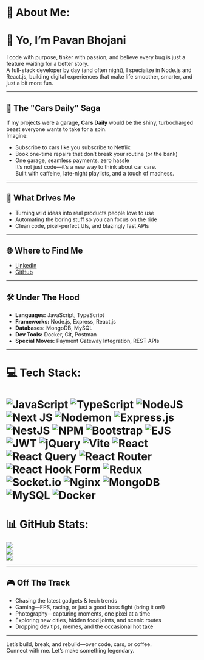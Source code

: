 # 💫 About Me:

# 👋 Yo, I’m Pavan Bhojani

I code with purpose, tinker with passion, and believe every bug is just a feature waiting for a better story.  
A full-stack developer by day (and often night), I specialize in Node.js and React.js, building digital experiences that make life smoother, smarter, and just a bit more fun.

---


## 🚗 The "Cars Daily" Saga
If my projects were a garage, **Cars Daily** would be the shiny, turbocharged beast everyone wants to take for a spin.  
Imagine:  
- Subscribe to cars like you subscribe to Netflix  
- Book one-time repairs that don’t break your routine (or the bank)  
- One garage, seamless payments, zero hassle  
It’s not just code—it’s a new way to think about car care.  
Built with caffeine, late-night playlists, and a touch of madness.


---

## 🚗 What Drives Me
- Turning wild ideas into real products people love to use
- Automating the boring stuff so you can focus on the ride
- Clean code, pixel-perfect UIs, and blazingly fast APIs

---

## 🌐 Where to Find Me
- [LinkedIn](www.linkedin.com/in/pavan-bhojani-584a53200)
- [GitHub](https://github.com/BhojaniPavan)

---

## 🛠️ Under The Hood
- **Languages:** JavaScript, TypeScript
- **Frameworks:** Node.js, Express, React.js
- **Databases:** MongoDB, MySQL
- **Dev Tools:** Docker, Git, Postman
- **Special Moves:** Payment Gateway Integration, REST APIs


---

# 💻 Tech Stack:
![JavaScript](https://img.shields.io/badge/javascript-%23323330.svg?style=for-the-badge&logo=javascript&logoColor=%23F7DF1E) ![TypeScript](https://img.shields.io/badge/typescript-%23007ACC.svg?style=for-the-badge&logo=typescript&logoColor=white) ![NodeJS](https://img.shields.io/badge/node.js-6DA55F?style=for-the-badge&logo=node.js&logoColor=white) ![Next JS](https://img.shields.io/badge/Next-black?style=for-the-badge&logo=next.js&logoColor=white) ![Nodemon](https://img.shields.io/badge/NODEMON-%23323330.svg?style=for-the-badge&logo=nodemon&logoColor=%BBDEAD) ![Express.js](https://img.shields.io/badge/express.js-%23404d59.svg?style=for-the-badge&logo=express&logoColor=%2361DAFB) ![NestJS](https://img.shields.io/badge/nestjs-%23E0234E.svg?style=for-the-badge&logo=nestjs&logoColor=white) ![NPM](https://img.shields.io/badge/NPM-%23CB3837.svg?style=for-the-badge&logo=npm&logoColor=white) ![Bootstrap](https://img.shields.io/badge/bootstrap-%238511FA.svg?style=for-the-badge&logo=bootstrap&logoColor=white) ![EJS](https://img.shields.io/badge/ejs-%23B4CA65.svg?style=for-the-badge&logo=ejs&logoColor=black) ![JWT](https://img.shields.io/badge/JWT-black?style=for-the-badge&logo=JSON%20web%20tokens) ![jQuery](https://img.shields.io/badge/jquery-%230769AD.svg?style=for-the-badge&logo=jquery&logoColor=white) ![Vite](https://img.shields.io/badge/vite-%23646CFF.svg?style=for-the-badge&logo=vite&logoColor=white) ![React](https://img.shields.io/badge/react-%2320232a.svg?style=for-the-badge&logo=react&logoColor=%2361DAFB) ![React Query](https://img.shields.io/badge/-React%20Query-FF4154?style=for-the-badge&logo=react%20query&logoColor=white) ![React Router](https://img.shields.io/badge/React_Router-CA4245?style=for-the-badge&logo=react-router&logoColor=white) ![React Hook Form](https://img.shields.io/badge/React%20Hook%20Form-%23EC5990.svg?style=for-the-badge&logo=reacthookform&logoColor=white) ![Redux](https://img.shields.io/badge/redux-%23593d88.svg?style=for-the-badge&logo=redux&logoColor=white) ![Socket.io](https://img.shields.io/badge/Socket.io-black?style=for-the-badge&logo=socket.io&badgeColor=010101) ![Nginx](https://img.shields.io/badge/nginx-%23009639.svg?style=for-the-badge&logo=nginx&logoColor=white) ![MongoDB](https://img.shields.io/badge/MongoDB-%234ea94b.svg?style=for-the-badge&logo=mongodb&logoColor=white) ![MySQL](https://img.shields.io/badge/mysql-4479A1.svg?style=for-the-badge&logo=mysql&logoColor=white) ![Docker](https://img.shields.io/badge/docker-%230db7ed.svg?style=for-the-badge&logo=docker&logoColor=white)
=
# 📊 GitHub Stats:
![](https://github-readme-stats.vercel.app/api?username=BhojaniPavan&theme=dark&hide_border=false&include_all_commits=true&count_private=true)<br/>
![](https://nirzak-streak-stats.vercel.app/?user=BhojaniPavan&theme=dark&hide_border=false)<br/>
![](https://github-readme-stats.vercel.app/api/top-langs/?username=BhojaniPavan&theme=dark&hide_border=false&include_all_commits=true&count_private=true&layout=compact)



---

## 🎮 Off The Track
- Chasing the latest gadgets & tech trends
- Gaming—FPS, racing, or just a good boss fight (bring it on!)
- Photography—capturing moments, one pixel at a time
- Exploring new cities, hidden food joints, and scenic routes
- Dropping dev tips, memes, and the occasional hot take

---


Let’s build, break, and rebuild—over code, cars, or coffee.  
Connect with me. Let’s make something legendary.

